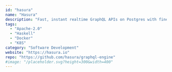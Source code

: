 ```yaml
---
id: "hasura"
name: "Hasura"
description: "Fast, instant realtime GraphQL APIs on Postgres with fine grained access control, also trigger webhooks on database events."
tags:
  - "Apache-2.0"
  - "Haskell"
  - "Docker"
  - "K8S"
category: "Software Development"
website: "https://hasura.io"
repo: "https://github.com/hasura/graphql-engine"
#image: "/placeholder.svg?height=300&width=400"
---
```


